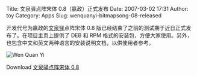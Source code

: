 Title: 文泉驿点阵宋体 0.8（嬴政）正式发布
Date: 2007-03-02 17:31
Author: toy
Category: Apps
Slug: wenquanyi-bitmapsong-08-released

开发代号为嬴政的[文泉驿](http://wenq.org/)点阵宋体 0.8
版已经结束了之前的测试期于近日正式发布了。在项目主页上提供了 DEB 和 RPM
格式的安装包，方便大家使用。另外，也包含中文和英文两种语言的安装说明文档，以供使用者参考。

![Wen Quan Yi](http://i.linuxtoy.org/i/2007/03/wqyv08.png)

Download [文泉驿点阵宋体 0.8](http://wenq.org/index.cgi?BitmapSong)
